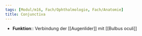 ```yaml
---
tags: [Modul/m16, Fach/Ophthalmologie, Fach/Anatomie]
title: Conjunctiva
---
```

- **Funktion**:: Verbindung der [[Augenlider]] mit [[Bulbus oculi]]